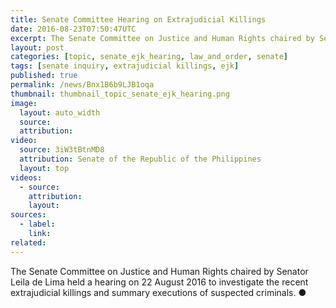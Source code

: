 ```yaml
---
title: Senate Committee Hearing on Extrajudicial Killings
date: 2016-08-23T07:50:47UTC
excerpt: The Senate Committee on Justice and Human Rights chaired by Senator Leila de Lima held a hearing on 22 August 2016 to investigate the recent extrajudicial killings and summary executions of suspected criminals.
layout: post
categories: [topic, senate_ejk_hearing, law_and_order, senate]
tags: [senate inquiry, extrajudicial killings, ejk]
published: true
permalink: /news/Bnx1B6b9LJB1oqa
thumbnail: thumbnail_topic_senate_ejk_hearing.png
image:
  layout: auto_width
  source: 
  attribution: 
video:
  source: 3iW3tBtnMD8
  attribution: Senate of the Republic of the Philippines
  layout: top
videos:
  - source: 
    attribution: 
    layout: 
sources:
  - label:
    link:
related:
---
```


The Senate Committee on Justice and Human Rights chaired by Senator Leila de Lima held a hearing on 22 August 2016 to investigate the recent extrajudicial killings and summary executions of suspected criminals.
&#x25cf;
